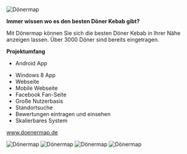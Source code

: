 

![Dönermap](/img/work/doenermap/thumb.jpg)

**Immer wissen wo es den besten Döner Kebab gibt?**

Mit Dönermap können Sie sich die besten Döner Kebab in Ihrer Nähe anzeigen lassen. Über 3000 Döner sind bereits eingetragen.


**Projektumfang**

- Android App
* Windows 8 App
* Webseite
* Mobile Webseite
* Facebook Fan-Seite
* Große Nutzerbasis
* Standortsuche
* Bewertungen eintragen und einsehen
* Skalierbares System

<a href="http://www.doenermap.de/" target="_blank">www.doenermap.de</a>


![Dönermap](/img/work/doenermap/app1.jpg)
![Dönermap](/img/work/doenermap/app2.jpg)
![Dönermap](/img/work/doenermap/app3.jpg)
![Dönermap](/img/work/doenermap/webseite_details.jpg)

